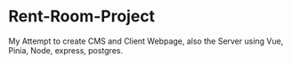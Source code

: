 # Rent-Room-Project
My Attempt to create CMS and Client Webpage, also the Server using Vue, Pinia, Node, express, postgres.
